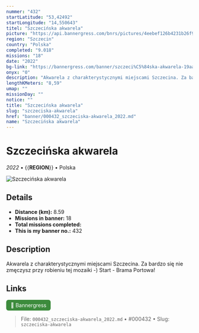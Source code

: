 ```yaml
---
nummer: "432"
startLatitude: "53,42492"
startLongitude: "14,550643"
titel: "Szczecińska akwarela"
picture: "https://api.bannergress.com/bnrs/pictures/4eebef126b4231b26f9236dd22138217"
region: "Szczecin"
country: "Polska"
completed: "9.018"
missions: "18"
date: "2022"
bg-link: "https://bannergress.com/banner/szczeci%C5%84ska-akwarela-19aa"
onyx: "0"
description: "Akwarela z charakterystycznymi miejscami Szczecina. Za bardzo się nie zmęczysz przy robieniu tej mozaiki -) \nStart - Brama Portowa!"
lengthKMeters: "8,59"
umap: ""
missionDay: ""
notice: ""
title: "Szczecińska akwarela"
slug: "szczeciska-akwarela"
href: "banner/000432_szczeciska-akwarela_2022.md"
name: "Szczecińska akwarela"
---
```

# Szczecińska akwarela

*2022* • {{__REGION__}} • Polska

![Szczecińska akwarela](https://api.bannergress.com/bnrs/pictures/4eebef126b4231b26f9236dd22138217)



## Details
- **Distance (km):** 8.59
- **Missions in banner:** 18
- **Total missions completed:** 
- **This is my banner no.:** 432



## Description
Akwarela z charakterystycznymi miejscami Szczecina. Za bardzo się nie zmęczysz przy robieniu tej mozaiki -) 
Start - Brama Portowa!



## Links
<a href="https://bannergress.com/banner/szczeci%C5%84ska-akwarela-19aa" target="_blank" style="display:inline-block;margin-right:8px;padding:6px 12px;background:#3c8b3c;color:#fff;text-decoration:none;border-radius:6px;">🔗 Bannergress</a>



> File: `000432_szczeciska-akwarela_2022.md` • #000432 • Slug: `szczeciska-akwarela`
